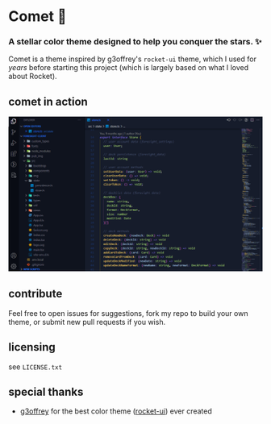 # Comet 💫
### A stellar color theme designed to help you conquer the stars. ✨

Comet is a theme inspired by g3offrey's `rocket-ui` theme, which I used for *years* before starting this project (which is largely based on what I loved about Rocket).

## comet in action
![screenshot of Comet theme](https://github.com/heroldev/comet-ui/blob/main/screenshot.png?raw=true)

## contribute
Feel free to open issues for suggestions, fork my repo to build your own theme, or submit new pull requests if you wish.

## licensing
see `LICENSE.txt`

## special thanks
* [g3offrey](https://github.com/g3offrey) for the best color theme ([rocket-ui](https://github.com/g3offrey/rocket-ui)) ever created